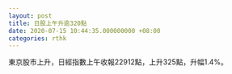 ```yaml
---
layout: post
title: 日股上午升逾320點
date: 2020-07-15 10:44:35.000000000 +08:00
categories: rthk
---
```


東京股市上升，日經指數上午收報22912點，上升325點，升幅1.4%。
